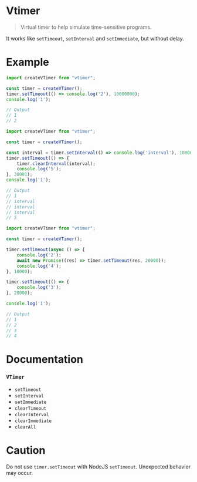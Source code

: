 # Vtimer
> Virtual timer to help simulate time-sensitive programs.

It works like `setTimeout`, `setInterval` and `setImmediate`, but without delay.


# Example
```typescript
import createVTimer from "vtimer";

const timer = createVTimer();
timer.setTimeout(() => console.log('2'), 10000000);
console.log('1');

// Output
// 1
// 2
```

```typescript
import createVTimer from "vtimer";

const timer = createVTimer();

const interval = timer.setInterval(() => console.log('interval'), 10000);
timer.setTimeout(() => {
    timer.clearInterval(interval);
    console.log('5');
}, 30001);
console.log('1');

// Output
// 1
// interval
// interval
// interval
// 5
```

```typescript
import createVTimer from "vtimer";

const timer = createVTimer();

timer.setTimeout(async () => {
    console.log('2');
    await new Promise((res) => timer.setTimeout(res, 20000));
    console.log('4');
}, 10000);

timer.setTimeout(() => {
    console.log('3');
}, 20000);

console.log('1');

// Output
// 1
// 2
// 3
// 4
```


# Documentation

### `VTimer`
- `setTimeout`
- `setInterval`
- `setImmediate`
- `clearTimeout`
- `clearInterval`
- `clearImmediate`
- `clearAll`



# Caution
Do not use `timer.setTimeout` with NodeJS `setTimeout`. Unexpected behavior may occur.